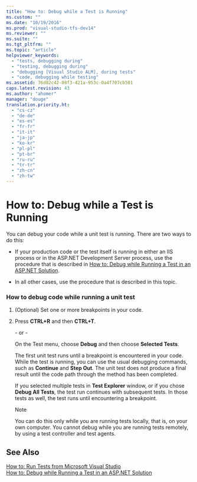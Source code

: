 ```yaml
---
title: "How to: Debug while a Test is Running"
ms.custom: ""
ms.date: "10/19/2016"
ms.prod: "visual-studio-tfs-dev14"
ms.reviewer: ""
ms.suite: ""
ms.tgt_pltfrm: ""
ms.topic: "article"
helpviewer_keywords: 
  - "tests, debugging during"
  - "testing, debugging during"
  - "debugging [Visual Studio ALM], during tests"
  - "code, debugging while testing"
ms.assetid: 76d82c42-08f3-421a-953c-0a4f707cb501
caps.latest.revision: 43
ms.author: "ahomer"
manager: "douge"
translation.priority.ht: 
  - "cs-cz"
  - "de-de"
  - "es-es"
  - "fr-fr"
  - "it-it"
  - "ja-jp"
  - "ko-kr"
  - "pl-pl"
  - "pt-br"
  - "ru-ru"
  - "tr-tr"
  - "zh-cn"
  - "zh-tw"
---
```

# How to: Debug while a Test is Running
You can debug your code while a unit test is running. There are two ways to do this:  
  
-   If your production code or the test itself is running in either an IIS process or in the ASP.NET Development Server process, use the procedure that is described in [How to: Debug while Running a Test in an ASP.NET Solution](../test/how-to--debug-while-running-a-test-in-an-asp.net-solution.md).  
  
-   In all other cases, use the procedure that is described in this topic.  
  
### How to debug code while running a unit test  
  
1.  (Optional) Set one or more breakpoints in your code.  
  
2.  Press **CTRL+R** and then **CTRL+T**.  
  
     \- or -  
  
     On the Test menu, choose **Debug** and then choose **Selected Tests**.  
  
     The first unit test runs until a breakpoint is encountered in your code. While the test is running, you can use the usual debugging commands, such as **Continue** and **Step Out**. The unit test does not produce a final result until the code path through the method has been completed.  
  
     If you selected multiple tests in **Test Explorer** window, or if you chose **Debug All Tests**, the test run continues with subsequent tests. In those tests as well, the test runs until encountering a breakpoint.  
  
    > [!NOTE]
    >  You can do this only while you are running tests locally, that is, on your own computer. You cannot debug while you are running tests remotely, by using a test controller and test agents.  
  
## See Also  
 [How to: Run Tests from Microsoft Visual Studio](../test/how-to--run-tests-from-microsoft-visual-studio.md)   
 [How to: Debug while Running a Test in an ASP.NET Solution](../test/how-to--debug-while-running-a-test-in-an-asp.net-solution.md)